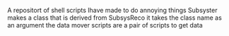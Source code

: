 A repositort of shell scripts Ihave made to do annoying things
Subsyster makes a class that is derived from SubsysReco it takes the class name as an argument
the data mover scripts are a pair of scripts to get data  
